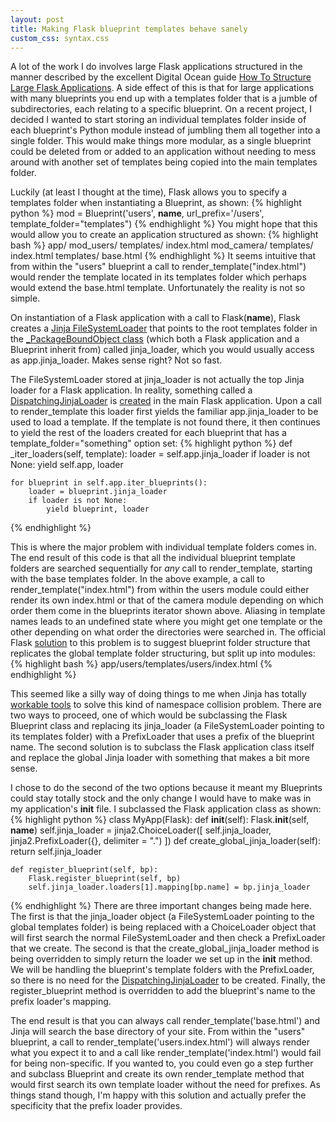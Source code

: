 ```yaml
---
layout: post
title: Making Flask blueprint templates behave sanely
custom_css: syntax.css
---
```

A lot of the work I do involves large Flask applications structured in the manner described by the excellent Digital Ocean guide [How To Structure Large Flask Applications](https://www.digitalocean.com/community/tutorials/how-to-structure-large-flask-applications). A side effect of this is that for large applications with many blueprints you end up with a templates folder that is a jumble of subdirectories, each relating to a specific blueprint. On a recent project, I decided I wanted to start storing an individual templates folder inside of
each blueprint's Python module instead of jumbling them all together into a single folder. This would make things more modular, as a single blueprint could be deleted from or added to an application without needing to mess around with another set of templates being copied into the main templates folder.

Luckily (at least I thought at the time), Flask allows you to specify a templates folder when instantiating a Blueprint, as shown:
{% highlight python %}
mod = Blueprint('users', __name__, url_prefix='/users', template_folder="templates")
{% endhighlight %}
You might hope that this would allow you to create an application structured as shown:
{% highlight bash %}
app/
  mod_users/
    templates/
      index.html
  mod_camera/
    templates/
      index.html
  templates/
    base.html
{% endhighlight %}
It seems intuitive that from within the "users" blueprint a call to render_template("index.html") would render the template located in its templates folder which perhaps would extend the base.html template. Unfortunately the reality is not so simple. 

On instantiation of a Flask application with a call to Flask(__name__), Flask creates a [Jinja FileSystemLoader](http://jinja.pocoo.org/docs/dev/api/#jinja2.FileSystemLoader) that points to the root templates folder in the [_PackageBoundObject class](https://github.com/mitsuhiko/flask/blob/33534bb4a9937e6faba5ecec4586519f453369b6/flask/helpers.py#L829-835) (which both a Flask application and a Blueprint inherit from) called jinja_loader, which you would usually access as app.jinja_loader. Makes sense right? Not so fast. 

The FileSystemLoader stored at jinja_loader is not actually the top Jinja loader for a Flask application. In reality, something called a [DispatchingJinjaLoader](https://github.com/mitsuhiko/flask/blob/33534bb4a9937e6faba5ecec4586519f453369b6/flask/templating.py#L46-100) is [created](https://github.com/mitsuhiko/flask/blob/33534bb4a9937e6faba5ecec4586519f453369b6/flask/app.py#L695-706) in the main Flask application. Upon a call to render_template this loader first yields the familiar app.jinja_loader to be used to load a template. If the template is not found there, it then continues to yield the rest of the loaders created for each blueprint that has a template_folder="something" option set:
{% highlight python %}
def _iter_loaders(self, template):
    loader = self.app.jinja_loader
    if loader is not None:
        yield self.app, loader

    for blueprint in self.app.iter_blueprints():
        loader = blueprint.jinja_loader
        if loader is not None:
            yield blueprint, loader
{% endhighlight %}

This is where the major problem with individual template folders comes in. The end result of this code is that all the individual blueprint template folders are searched sequentially for *any* call to render_template, starting with the base templates folder. In the above example, a call to render_template("index.html") from within the users module could either render its own index.html or that of the camera module depending on which order them come in the blueprints iterator shown above. Aliasing in template names leads to an undefined state where you might get one template or the other depending on what order the directories were searched in. The official Flask [solution](http://flask.pocoo.org/docs/0.10/blueprints/#templates) to this problem is to suggest blueprint folder structure that replicates the global template folder structuring, but split up into modules:
{% highlight bash %}
app/users/templates/users/index.html
{% endhighlight %}

This seemed like a silly way of doing things to me when Jinja has totally [workable tools](http://jinja.pocoo.org/docs/dev/api/#jinja2.PrefixLoader) to solve this kind of namespace collision problem. There are two ways to proceed, one of which would be subclassing the Flask Blueprint class and replacing its jinja_loader (a FileSystemLoader pointing to its templates folder) with a PrefixLoader that uses a prefix of the blueprint name. The second solution is to subclass the Flask application class itself and replace the global Jinja loader with something that makes a bit more sense.

I chose to do the second of the two options because it meant my Blueprints could stay totally stock and the only change I would have to make was in my application's __init__ file. I subclassed the Flask application class as shown: 
{% highlight python %}
class MyApp(Flask):
    def __init__(self):
        Flask.__init__(self, __name__)
        self.jinja_loader = jinja2.ChoiceLoader([
            self.jinja_loader,
            jinja2.PrefixLoader({}, delimiter = ".")
        ])
    def create_global_jinja_loader(self):
        return self.jinja_loader

    def register_blueprint(self, bp):
        Flask.register_blueprint(self, bp)
        self.jinja_loader.loaders[1].mapping[bp.name] = bp.jinja_loader
{% endhighlight %}
There are three important changes being made here. The first is that the jinja_loader object (a FileSystemLoader pointing to the global templates folder) is being replaced with a ChoiceLoader object that will first search the normal FileSystemLoader and then check a PrefixLoader that we create. The second is that the create_global_jinja_loader method is being overridden to simply return the loader we set up in the __init__ method. We will be handling the blueprint's template folders with the PrefixLoader, so there is no need for the [DispatchingJinjaLoader](https://github.com/mitsuhiko/flask/blob/33534bb4a9937e6faba5ecec4586519f453369b6/flask/templating.py#L46-100) to be created. Finally, the register_blueprint method is overridden to add the blueprint's name to the prefix loader's mapping.

The end result is that you can always call render_template('base.html') and Jinja will search the base directory of your site. From within the "users" blueprint, a call to render_template('users.index.html') will always render what you expect it to and a call like render_template('index.html') would fail for being non-specific. If you wanted to, you could even go a step further and subclass Blueprint and create its own render_template method that would first search its own template loader without the need for prefixes. As things stand though, I'm happy with this solution and actually prefer the specificity that the prefix loader provides. 